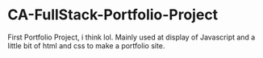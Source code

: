 # CA-FullStack-Portfolio-Project
First Portfolio Project, i think lol. Mainly used at display of Javascript and a little bit of html and css to make a portfolio site.
